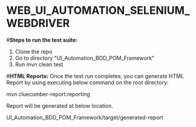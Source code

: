 # WEB_UI_AUTOMATION_SELENIUM_WEBDRIVER

#**Steps to run the test suite:**
1. Clone the repo
2. Go to directory "UI_Automation_BDD_POM_Framework"
3. Run mvn clean test 

#**HTML Reports:**
Once the test run completes, you can generate HTML Report by using executing below command on the root directory:

mvn cluecumber-report:reporting


Report will be generated at below location.

UI_Automation_BDD_POM_Framework/target/generated-report
